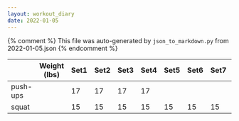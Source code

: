 ```yaml
---
layout: workout_diary
date: 2022-01-05
---
```


{% comment %}
    This file was auto-generated by `json_to_markdown.py` from 2022-01-05.json
{% endcomment %}

|                             | Weight (lbs) | Set1 | Set2 | Set3 | Set4 | Set5 | Set6 | Set7 | Set8 | Set9 | Set10 | Set11 | Set12 |
|-----------------------------|--------------|------|------|------|------|------|------|------|------|------|-------|-------|-------|
| push-ups |  | 17 | 17 | 17 | 17 |  |  |  |  |  |  |  |  |
| squat |  | 15 | 15 | 15 | 15 | 15 | 15 | 15 | 15 |  |  |  |  |
